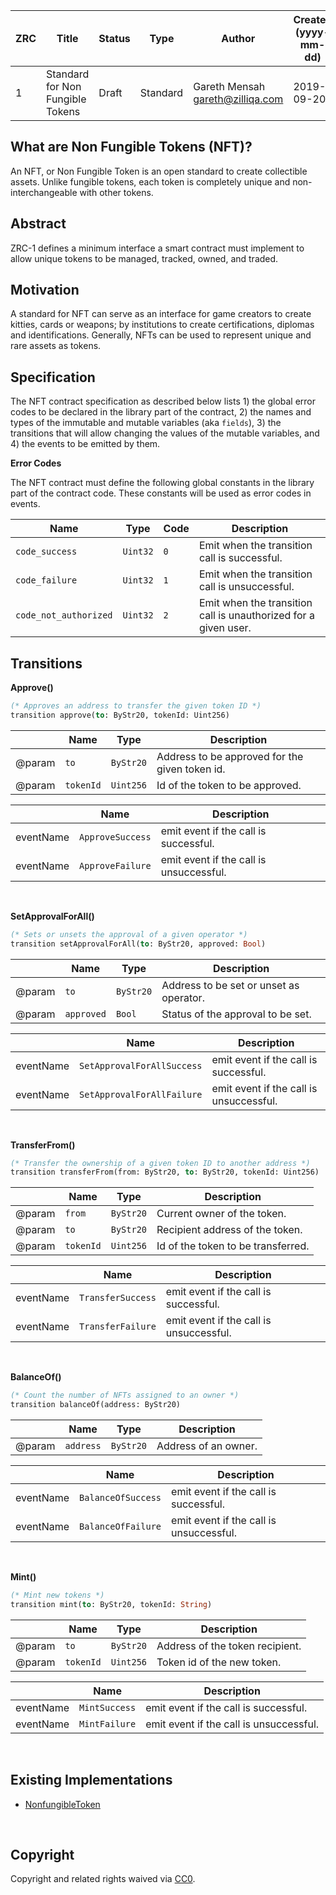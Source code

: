 
|  ZRC | Title | Status| Type | Author | Created (yyyy-mm-dd) | Updated (yyyy-mm-dd)
|--|--|--|--| -- | -- | -- |
| 1  | Standard for Non Fungible Tokens | Draft | Standard | Gareth Mensah <gareth@zilliqa.com> | 2019-09-20 | 2019-09-20 


## What are Non Fungible Tokens (NFT)?

An NFT, or Non Fungible Token is an open standard to create collectible assets. Unlike fungible tokens, each token is completely unique and non-interchangeable with other tokens.

## Abstract 

ZRC-1 defines a minimum interface a smart contract must implement to allow unique tokens to be managed, tracked, owned, and traded. 


## Motivation

A standard for NFT can serve as an interface for game creators to create kitties, cards or weapons; by institutions to create certifications, diplomas and identifications. Generally, NFTs can be used to represent unique and rare assets as tokens.

## Specification

The NFT contract specification as described below lists 1) the global error codes to be declared in the library part of the contract, 2) the names and types of the immutable and mutable variables (aka `fields`), 3) the transitions that will allow changing the values of the mutable variables, and 4) the events to be emitted by them.

**Error Codes**

The NFT contract must define the following global constants in the library part of the contract code. These constants will be used as error codes in events.

| Name | Type | Code | Description
|--|--|--|--|
| `code_success` | `Uint32` | `0` | Emit when the transition call is successful. |
| `code_failure` | `Uint32` | `1` | Emit when the transition call is unsuccessful. |
| `code_not_authorized` | `Uint32` | `2` | Emit when the transition call is unauthorized for a given user. |


## Transitions

**Approve()**

```ocaml
(* Approves an address to transfer the given token ID *)
transition approve(to: ByStr20, tokenId: Uint256)
```

|  | Name | Type| Description
|--|--|--|--|
| @param | `to` | `ByStr20` | Address to be approved for the given token id. |
| @param | `tokenId` | `Uint256` | Id of the token to be approved. |

|  | Name | Description
|--|--|--|
| eventName | `ApproveSuccess` | emit event if the call is successful. |
| eventName | `ApproveFailure` | emit event if the call is unsuccessful. |

<br/>

**SetApprovalForAll()**

```ocaml
(* Sets or unsets the approval of a given operator *)
transition setApprovalForAll(to: ByStr20, approved: Bool)
```

|  | Name | Type| Description
|--|--|--|--|
| @param | `to` | `ByStr20` | Address to be set or unset as operator. |
| @param | `approved` | `Bool` | Status of the approval to be set. |

|  | Name | Description
|--|--|--|
| eventName | `SetApprovalForAllSuccess` | emit event if the call is successful. |
| eventName | `SetApprovalForAllFailure` | emit event if the call is unsuccessful. |

<br/>

**TransferFrom()**

```ocaml
(* Transfer the ownership of a given token ID to another address *)
transition transferFrom(from: ByStr20, to: ByStr20, tokenId: Uint256)
```

|  | Name | Type| Description
|--|--|--|--|
| @param | `from` | `ByStr20` | Current owner of the token. |
| @param | `to` | `ByStr20` | Recipient address of the token. |
| @param | `tokenId` | `Uint256` | Id of the token to be transferred. |

|  | Name | Description
|--|--|--|
| eventName | `TransferSuccess` | emit event if the call is successful. |
| eventName | `TransferFailure` | emit event if the call is unsuccessful. |

<br/>

**BalanceOf()**

```ocaml
(* Count the number of NFTs assigned to an owner *)
transition balanceOf(address: ByStr20)
```

|  | Name | Type| Description
|--|--|--|--|
| @param | `address` | `ByStr20` | Address of an owner. |

|  | Name | Description
|--|--|--|
| eventName | `BalanceOfSuccess` | emit event if the call is successful. |
| eventName | `BalanceOfFailure` | emit event if the call is unsuccessful. |

<br/>

**Mint()**

```ocaml
(* Mint new tokens *)
transition mint(to: ByStr20, tokenId: String)
```

|  | Name | Type| Description
|--|--|--|--|
| @param | `to` | `ByStr20` | Address of the token recipient. |
| @param | `tokenId` | `Uint256` | Token id of the new token. |

|  | Name | Description
|--|--|--|
| eventName | `MintSuccess` | emit event if the call is successful. |
| eventName | `MintFailure` | emit event if the call is unsuccessful. |

<br/>

## Existing Implementations

* [NonfungibleToken](https://github.com/Zilliqa/scilla/blob/master/tests/contracts/nonfungible-token.scilla)

<br/>

## Copyright

Copyright and related rights waived via [CC0](https://creativecommons.org/publicdomain/zero/1.0/).

